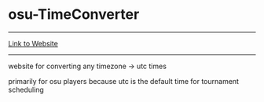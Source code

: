 # osu-TimeConverter

--------------------------------

[Link to Website](https://mikechen04.github.io/osu-TimeConverter/)

--------------------------------

website for converting any timezone -> utc times 

primarily for osu players because utc is the default time for tournament scheduling


